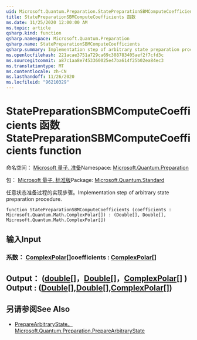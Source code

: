 ```yaml
---
uid: Microsoft.Quantum.Preparation.StatePreparationSBMComputeCoefficients
title: StatePreparationSBMComputeCoefficients 函数
ms.date: 11/25/2020 12:00:00 AM
ms.topic: article
qsharp.kind: function
qsharp.namespace: Microsoft.Quantum.Preparation
qsharp.name: StatePreparationSBMComputeCoefficients
qsharp.summary: Implementation step of arbitrary state preparation procedure.
ms.openlocfilehash: 221acae3751a729ca69c308783405aef2f7cfd3c
ms.sourcegitcommit: a87c1aa8e7453360025e47ba614f25b02ea84ec3
ms.translationtype: MT
ms.contentlocale: zh-CN
ms.lasthandoff: 11/26/2020
ms.locfileid: "96210329"
---
```

# <a name="statepreparationsbmcomputecoefficients-function"></a><span data-ttu-id="b2fb7-102">StatePreparationSBMComputeCoefficients 函数</span><span class="sxs-lookup"><span data-stu-id="b2fb7-102">StatePreparationSBMComputeCoefficients function</span></span>

<span data-ttu-id="b2fb7-103">命名空间： [Microsoft 量子. 准备](xref:Microsoft.Quantum.Preparation)</span><span class="sxs-lookup"><span data-stu-id="b2fb7-103">Namespace: [Microsoft.Quantum.Preparation](xref:Microsoft.Quantum.Preparation)</span></span>

<span data-ttu-id="b2fb7-104">包： [Microsoft 量子. 标准版](https://nuget.org/packages/Microsoft.Quantum.Standard)</span><span class="sxs-lookup"><span data-stu-id="b2fb7-104">Package: [Microsoft.Quantum.Standard](https://nuget.org/packages/Microsoft.Quantum.Standard)</span></span>


<span data-ttu-id="b2fb7-105">任意状态准备过程的实现步骤。</span><span class="sxs-lookup"><span data-stu-id="b2fb7-105">Implementation step of arbitrary state preparation procedure.</span></span>

```qsharp
function StatePreparationSBMComputeCoefficients (coefficients : Microsoft.Quantum.Math.ComplexPolar[]) : (Double[], Double[], Microsoft.Quantum.Math.ComplexPolar[])
```


## <a name="input"></a><span data-ttu-id="b2fb7-106">输入</span><span class="sxs-lookup"><span data-stu-id="b2fb7-106">Input</span></span>

### <a name="coefficients--complexpolar"></a><span data-ttu-id="b2fb7-107">系数： [ComplexPolar](xref:Microsoft.Quantum.Math.ComplexPolar)[]</span><span class="sxs-lookup"><span data-stu-id="b2fb7-107">coefficients : [ComplexPolar](xref:Microsoft.Quantum.Math.ComplexPolar)[]</span></span>





## <a name="output--doubledoublecomplexpolar"></a><span data-ttu-id="b2fb7-108">Output： ([double](xref:microsoft.quantum.lang-ref.double)[]，[Double](xref:microsoft.quantum.lang-ref.double)[]，[ComplexPolar](xref:Microsoft.Quantum.Math.ComplexPolar)[] ) </span><span class="sxs-lookup"><span data-stu-id="b2fb7-108">Output : ([Double](xref:microsoft.quantum.lang-ref.double)[],[Double](xref:microsoft.quantum.lang-ref.double)[],[ComplexPolar](xref:Microsoft.Quantum.Math.ComplexPolar)[])</span></span>



## <a name="see-also"></a><span data-ttu-id="b2fb7-109">另请参阅</span><span class="sxs-lookup"><span data-stu-id="b2fb7-109">See Also</span></span>

- [<span data-ttu-id="b2fb7-110">PrepareArbitraryState。</span><span class="sxs-lookup"><span data-stu-id="b2fb7-110">Microsoft.Quantum.Preparation.PrepareArbitraryState</span></span>](xref:Microsoft.Quantum.Preparation.PrepareArbitraryState)